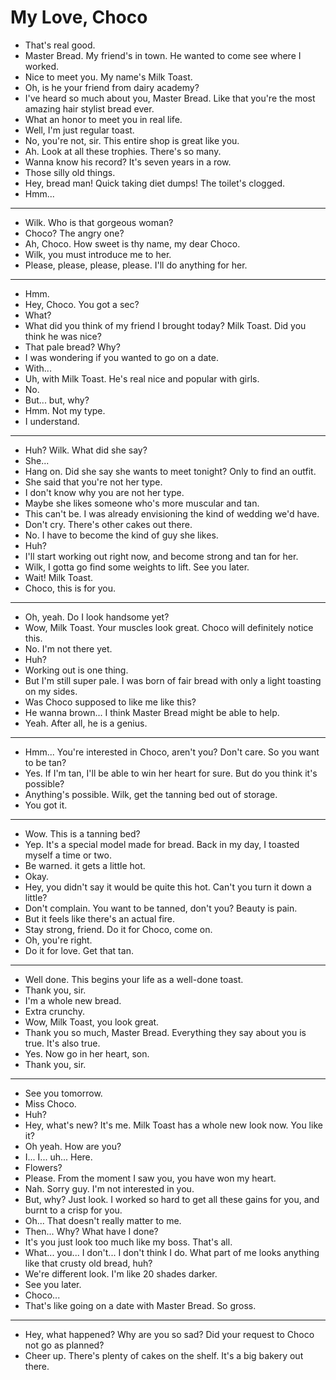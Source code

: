 # My Love, Choco

- That's real good.
- Master Bread. My friend's in town. He wanted to come see where I worked.
- Nice to meet you. My name's Milk Toast.
- Oh, is he your friend from dairy academy?
- I've heard so much about you, Master Bread. Like that you're the most amazing hair stylist bread ever.
- What an honor to meet you in real life.
- Well, I'm just regular toast.
- No, you're not, sir. This entire shop is great like you.
- Ah. Look at all these trophies. There's so many.
- Wanna know his record? It's seven years in a row.
- Those silly old things.
- Hey, bread man! Quick taking diet dumps! The toilet's clogged.
- Hmm...
* * *
- Wilk. Who is that gorgeous woman?
- Choco? The angry one?
- Ah, Choco. How sweet is thy name, my dear Choco.
- Wilk, you must introduce me to her.
- Please, please, please, please. I'll do anything for her.
* * *
- Hmm.
- Hey, Choco. You got a sec?
- What?
- What did you think of my friend I brought today? Milk Toast. Did you think he was nice?
- That pale bread? Why?
- I was wondering if you wanted to go on a date.
- With...
- Uh, with Milk Toast. He's real nice and popular with girls.
- No.
- But... but, why?
- Hmm. Not my type.
- I understand.
* * *
- Huh? Wilk. What did she say?
- She...
- Hang on. Did she say she wants to meet tonight? Only to find an outfit.
- She said that you're not her type.
- I don't know why you are not her type.
- Maybe she likes someone who's more muscular and tan.
- This can't be. I was already envisioning the kind of wedding we'd have.
- Don't cry. There's other cakes out there.
- No. I have to become the kind of guy she likes.
- Huh?
- I'll start working out right now, and become strong and tan for her.
- Wilk, I gotta go find some weights to lift. See you later.
- Wait! Milk Toast.
- Choco, this is for you.
* * *
- Oh, yeah. Do I look handsome yet?
- Wow, Milk Toast. Your muscles look great. Choco will definitely notice this.
- No. I'm not there yet.
- Huh?
- Working out is one thing.
- But I'm still super pale. I was born of fair bread with only a light toasting on my sides.
- Was Choco supposed to like me like this?
- He wanna brown... I think Master Bread might be able to help.
- Yeah. After all, he is a genius.
* * *
- Hmm... You're interested in Choco, aren't you? Don't care. So you want to be tan?
- Yes. If I'm tan, I'll be able to win her heart for sure. But do you think it's possible?
- Anything's possible. Wilk, get the tanning bed out of storage.
- You got it.
* * *
- Wow. This is a tanning bed?
- Yep. It's a special model made for bread. Back in my day, I toasted myself a time or two.
- Be warned. it gets a little hot.
- Okay.
- Hey, you didn't say it would be quite this hot. Can't you turn it down a little?
- Don't complain. You want to be tanned, don't you? Beauty is pain.
- But it feels like there's an actual fire.
- Stay strong, friend. Do it for Choco, come on.
- Oh, you're right.
- Do it for love. Get that tan.
* * *
- Well done. This begins your life as a well-done toast.
- Thank you, sir.
- I'm a whole new bread.
- Extra crunchy.
- Wow, Milk Toast, you look great.
- Thank you so much, Master Bread. Everything they say about you is true. It's also true.
- Yes. Now go in her heart, son.
- Thank you, sir.
* * *
- See you tomorrow.
- Miss Choco.
- Huh?
- Hey, what's new? It's me. Milk Toast has a whole new look now. You like it?
- Oh yeah. How are you?
- I... I... uh... Here.
- Flowers?
- Please. From the moment I saw you, you have won my heart.
- Nah. Sorry guy. I'm not interested in you.
- But, why? Just look. I worked so hard to get all these gains for you, and burnt to a crisp for you.
- Oh... That doesn't really matter to me.
- Then... Why? What have I done?
- It's you just look too much like my boss. That's all.
- What... you... I don't... I don't think I do. What part of me looks anything like that crusty old bread, huh?
- We're different look. I'm like 20 shades darker.
- See you later.
- Choco...
- That's like going on a date with Master Bread. So gross.
* * *
- Hey, what happened? Why are you so sad? Did your request to Choco not go as planned?
- Cheer up. There's plenty of cakes on the shelf. It's a big bakery out there.
